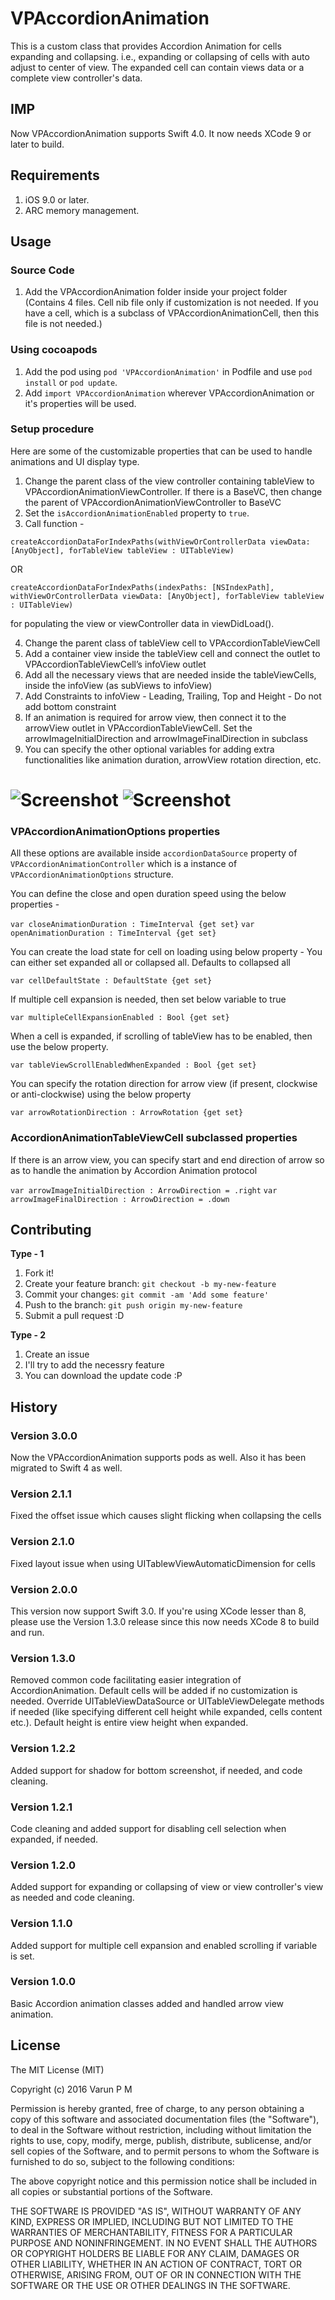 # VPAccordionAnimation

This is a custom class that provides Accordion Animation for cells expanding and collapsing. i.e., expanding or collapsing of cells with auto adjust to center of view. The expanded cell can contain views data or a complete view controller's data.

## IMP

Now VPAccordionAnimation supports Swift 4.0. It now needs XCode 9 or later to build.

## Requirements

1. iOS 9.0 or later.
2. ARC memory management.

## Usage

### Source Code

1. Add the VPAccordionAnimation folder inside your project folder (Contains 4 files. Cell nib file only if customization is not needed. If you have a cell, which is a subclass of VPAccordionAnimationCell, then this file is not needed.)


### Using cocoapods

1. Add the pod using `pod 'VPAccordionAnimation'` in Podfile and use `pod install` or `pod update`.
2. Add `import VPAccordionAnimation` wherever VPAccordionAnimation or it's properties will be used.


### Setup procedure

Here are some of the customizable properties that can be used to handle animations and UI display type.

1. Change the parent class of the view controller containing tableView to VPAccordionAnimationViewController. If there is a BaseVC, then change the parent of VPAccordionAnimationViewController to BaseVC
2. Set the `isAccordionAnimationEnabled` property to `true`.
3. Call function - 

`createAccordionDataForIndexPaths(withViewOrControllerData viewData: [AnyObject], forTableView tableView : UITableView)`

OR

`createAccordionDataForIndexPaths(indexPaths: [NSIndexPath], withViewOrControllerData viewData: [AnyObject], forTableView tableView : UITableView)`

for populating the view or viewController data in viewDidLoad().

4. Change the parent class of tableView cell to VPAccordionTableViewCell
5. Add a container view inside the tableView cell and connect the outlet to VPAccordionTableViewCell’s infoView outlet
6. Add all the necessary views that are needed inside the tableViewCells, inside the infoView (as subViews to infoView)
7. Add Constraints to infoView - Leading, Trailing, Top and Height - Do not add bottom constraint
8. If an animation is required for arrow view, then connect it to the arrowView outlet in VPAccordionTableViewCell. Set the arrowImageInitialDirection and arrowImageFinalDirection in subclass
9. You can specify the other optional variables for adding extra functionalities like animation duration, arrowView rotation direction, etc.

# ![Screenshot](/VPAccordionAnimation-Screenshot1.png) ![Screenshot](/VPAccordionAnimation-Screenshot2.png)


### VPAccordionAnimationOptions properties

All these options are available inside `accordionDataSource` property of `VPAccordionAnimationController` which is a instance of `VPAccordionAnimationOptions` structure.

You can define the close and open duration speed using the below properties -

`var closeAnimationDuration : TimeInterval {get set}`
`var openAnimationDuration : TimeInterval {get set}`


You can create the load state for cell on loading using below property - You can either set expanded all or collapsed all. Defaults to collapsed all

`var cellDefaultState : DefaultState {get set}`


If multiple cell expansion is needed, then set below variable to true

`var multipleCellExpansionEnabled : Bool {get set}`


When a cell is expanded, if scrolling of tableView has to be enabled, then use the below property.

`var tableViewScrollEnabledWhenExpanded : Bool {get set}`


You can specify the rotation direction for arrow view (if present, clockwise or anti-clockwise) using the below property

`var arrowRotationDirection : ArrowRotation {get set}`


### AccordionAnimationTableViewCell subclassed properties

If there is an arrow view, you can specify start and end direction of arrow so as to handle the animation by Accordion Animation protocol

`var arrowImageInitialDirection : ArrowDirection = .right`
`var arrowImageFinalDirection : ArrowDirection = .down`



## Contributing
**Type - 1**

1. Fork it!
2. Create your feature branch: `git checkout -b my-new-feature`
3. Commit your changes: `git commit -am 'Add some feature'`
4. Push to the branch: `git push origin my-new-feature`
5. Submit a pull request :D

**Type - 2**

1. Create an issue
2. I'll try to add the necessry feature
3. You can download the update code :P

## History

### Version 3.0.0
Now the VPAccordionAnimation supports pods as well. Also it has been migrated to Swift 4 as well.

### Version 2.1.1
Fixed the offset issue which causes slight flicking when collapsing the cells

### Version 2.1.0
Fixed layout issue when using UITablewViewAutomaticDimension for cells

### Version 2.0.0
This version now support Swift 3.0. If you're using XCode lesser than 8, please use the Version 1.3.0 release since this now needs XCode 8 to build and run.

### Version 1.3.0
Removed common code facilitating easier integration of AccordionAnimation. Default cells will be added if no customization is needed. Override UITableViewDataSource or UITableViewDelegate methods if needed (like specifying different cell height while expanded, cells content etc.). Default height is entire view height when expanded.

### Version 1.2.2
Added support for shadow for bottom screenshot, if needed, and code cleaning.

### Version 1.2.1
Code cleaning and added support for disabling cell selection when expanded, if needed.

### Version 1.2.0
Added support for expanding or collapsing of view or view controller's view as needed and code cleaning.

### Version 1.1.0
Added support for multiple cell expansion and enabled scrolling if variable is set.

### Version 1.0.0
Basic Accordion animation classes added and handled arrow view animation.

## License
The MIT License (MIT)

Copyright (c) 2016 Varun P M

Permission is hereby granted, free of charge, to any person obtaining a copy
of this software and associated documentation files (the "Software"), to deal
in the Software without restriction, including without limitation the rights
to use, copy, modify, merge, publish, distribute, sublicense, and/or sell
copies of the Software, and to permit persons to whom the Software is
furnished to do so, subject to the following conditions:

The above copyright notice and this permission notice shall be included in all
copies or substantial portions of the Software.

THE SOFTWARE IS PROVIDED "AS IS", WITHOUT WARRANTY OF ANY KIND, EXPRESS OR
IMPLIED, INCLUDING BUT NOT LIMITED TO THE WARRANTIES OF MERCHANTABILITY,
FITNESS FOR A PARTICULAR PURPOSE AND NONINFRINGEMENT. IN NO EVENT SHALL THE
AUTHORS OR COPYRIGHT HOLDERS BE LIABLE FOR ANY CLAIM, DAMAGES OR OTHER
LIABILITY, WHETHER IN AN ACTION OF CONTRACT, TORT OR OTHERWISE, ARISING FROM,
OUT OF OR IN CONNECTION WITH THE SOFTWARE OR THE USE OR OTHER DEALINGS IN THE
SOFTWARE.
